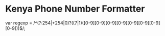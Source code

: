# Kenya Phone Number Formatter
var regexp = /^(?:254|\+254|0)?((7|1)([0-9][0-9][0-9][0-9][0-9][0-9][0-9][0-9]))$/;
